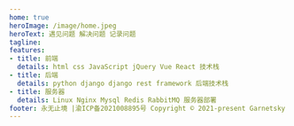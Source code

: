 ```yaml
---
home: true
heroImage: /image/home.jpeg
heroText: 遇见问题 解决问题 记录问题
tagline:
features:
- title: 前端
  details: html css JavaScript jQuery Vue React 技术栈
- title: 后端
  details: python django django rest framework 后端技术栈
- title: 服务器
  details: Linux Nginx Mysql Redis RabbitMQ 服务器部署
footer: 永无止境 |渝ICP备2021008895号 Copyright © 2021-present Garnetsky
---
```




